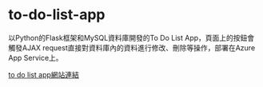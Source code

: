 # to-do-list-app
以Python的Flask框架和MySQL資料庫開發的To Do List App，頁面上的按鈕會觸發AJAX request直接對資料庫內的資料進行修改、刪除等操作，部署在Azure App Service上。

[to do list app網站連結](https://to-do-list-app.azurewebsites.net/)
